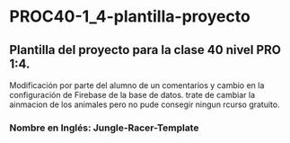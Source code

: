 # PROC40-1_4-plantilla-proyecto
## Plantilla del proyecto para la clase 40 nivel PRO 1:4.
Modificación por parte del alumno de un comentarios y cambio en la configuración de Firebase de la base de datos. 
trate de cambiar la ainmacion de los animales pero no pude consegir ningun rcurso gratuito.
### Nombre en Inglés: Jungle-Racer-Template
